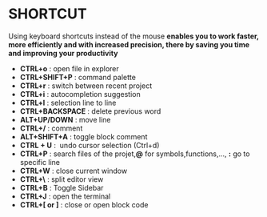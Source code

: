 # SHORTCUT

Using keyboard shortcuts instead of the mouse **enables you to work faster, more efficiently and with increased precision, there by saving you time and improving your productivity**

- **CTRL+o** : open file in explorer
- **CTRL+SHIFT+P** : command palette
- **CTRL+r** : switch between recent project
- **CTRL+i** : autocompletion suggestion
- **CTRL+l** : selection line to line
- **CTRL+BACKSPACE** : delete previous word
- **ALT+UP/DOWN** : move line
- **CTRL+/** : comment
- **ALT+SHIFT+A** : toggle block comment
- **CTRL + U** :  undo cursor selection (Ctrl+d)
- **CTRL+P** : search files of the projet,**@** for symbols,functions,..., **:** go to specific line
- **CTRL+W** : close current window
- **CTRL+\\** : split editor view
- **CTRL+B** :  Toggle Sidebar
- **CTRL+J** : open the terminal
- **CTRL+[ or ]** : close or open block code
